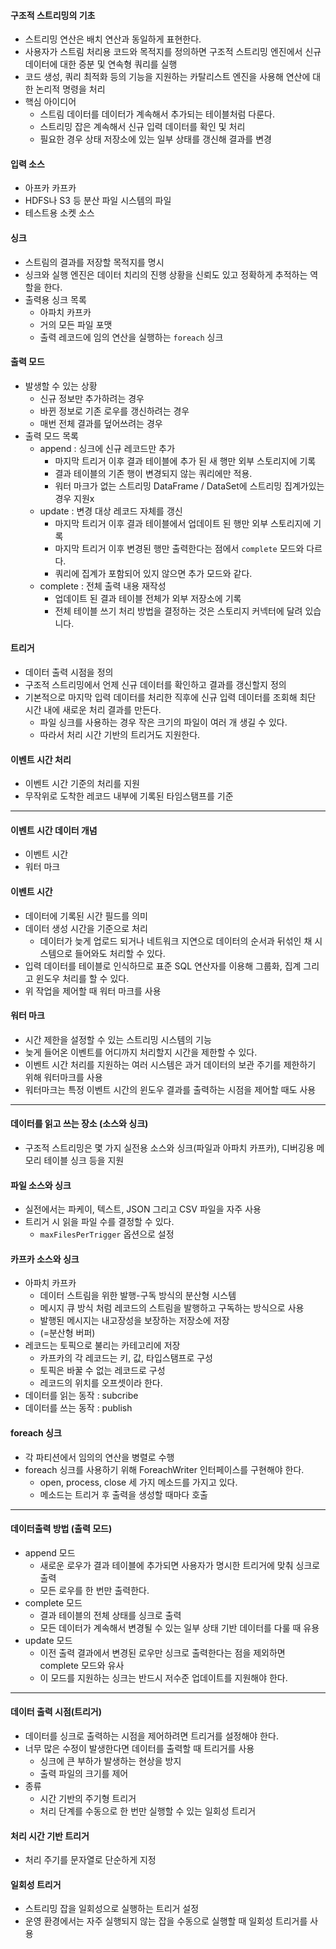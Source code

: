 #### 구조적 스트리밍의 기초

- 스트리밍 연산은 배치 연산과 동일하게 표현한다.
- 사용자가 스트림 처리용 코드와 목적지를 정의하면 구조적 스트리밍 엔진에서 신규 데이터에 대한 증분 및 연속형 쿼리를 실행
- 코드 생성, 쿼리 최적화 등의 기능을 지원하는 카탈리스트 엔진을 사용해 연산에 대한 논리적 명령을 처리
- 핵심 아이디어
  - 스트림 데이터를 데이터가 계속해서 추가되는 테이블처럼 다룬다.
  - 스트리밍 잡은 계속해서 신규 입력 데이터를 확인 및 처리
  - 필요한 경우 상태 저장소에 있는 일부 상태를 갱신해 결과를 변경

#### 입력 소스

- 아프카 카프카
- HDFS나 S3 등 분산 파일 시스템의 파일
- 테스트용 소켓 소스

#### 싱크

- 스트림의 결과를 저장할 목적지를 명시
- 싱크와 실행 엔진은 데이터 치리의 진행 상황을 신뢰도 있고 정확하게 추적하는 역할을 한다.
- 출력용 싱크 목록
  - 아파치 카프카 
  - 거의 모든 파일 포맷
  - 출력 레코드에 임의 연산을 실행하는 `foreach` 싱크

#### 출력 모드

- 발생할 수 있는 상황
  - 신규 정보만 추가하려는 경우
  - 바뀐 정보로 기존 로우를 갱신하려는 경우
  - 매번 전체 결과를 덮어쓰려는 경우
- 출력 모드 목록
  - append : 싱크에 신규 레코드만 추가
    - 마지막 트리거 이후 결과 테이블에 추가 된 새 행만 외부 스토리지에 기록
    - 결과 테이블의 기존 행이 변경되지 않는 쿼리에만 적용.
    - 워터 마크가 없는 스트리밍 DataFrame / DataSet에 스트리밍 집계가있는 경우 지원x
  - update : 변경 대상 레코드 자체를 갱신
    - 마지막 트리거 이후 결과 테이블에서 업데이트 된 행만 외부 스토리지에 기록
    - 마지막 트리거 이후 변경된 행만 출력한다는 점에서 `complete` 모드와 다르다.
    - 쿼리에 집계가 포함되어 있지 않으면 추가 모드와 같다.
  - complete : 전체 출력 내용 재작성
    - 업데이트 된 결과 테이블 전체가 외부 저장소에 기록
    - 전체 테이블 쓰기 처리 방법을 결정하는 것은 스토리지 커넥터에 달려 있습니다.

#### 트리거

- 데이터 출력 시점을 정의
- 구조적 스트리밍에서 언제 신규 데이터를 확인하고 결과를 갱신할지 정의
- 기본적으로 마지막 입력 데이터를 처리한 직후에 신규 입력 데이터를 조회해 최단 시간 내에 새로운 처리 결과를 만든다.
  - 파일 싱크를 사용하는 경우 작은 크기의 파일이 여러 개 생길 수 있다.
  - 따라서 처리 시간 기반의 트리거도 지원한다.

#### 이벤트 시간 처리

- 이벤트 시간 기준의 처리를 지원
- 무작위로 도착한 레코드 내부에 기록된 타임스탬프를 기준

---

#### 이벤트 시간 데이터 개념

- 이벤트 시간
- 워터 마크

#### 이벤트 시간

- 데이터에 기록된 시간 필드를 의미
- 데이터 생성 시간을 기준으로 처리
  - 데이터가 늦게 업로드 되거나 네트워크 지연으로 데이터의 순서과 뒤섞인 채 시스템으로 들어와도 처리할 수 있다.
- 입력 데이터를 테이블로 인식하므로 표준 SQL 연산자를 이용해 그룹화, 집계 그리고 윈도우 처리를 할 수 있다.
- 위 작업을 제어할 때 워터 마크를 사용

#### 워터 마크

- 시간 제한을 설정할 수 있는 스트리밍 시스템의 기능
- 늦게 들어온 이벤트를 어디까지 처리할지 시간을 제한할 수 있다.
- 이벤트 시간 처리를 지원하는 여러 시스템은 과거 데이터의 보관 주기를 제한하기 위해 워터마크를 사용
- 워터마크는 특정 이벤트 시간의 윈도우 결과를 출력하는 시점을 제어할 때도 사용

---

#### 데이터를 읽고 쓰는 장소 (소스와 싱크)

- 구조적 스트리밍은 몇 가지 실전용 소스와 싱크(파일과 아파치 카프카), 디버깅용 메모리 테이블 싱크 등을 지원

#### 파일 소스와 싱크

- 실전에서는 파케이, 텍스트, JSON 그리고 CSV 파일을 자주 사용
- 트리거 시 읽을 파일 수를 결정할 수 있다.
  - `maxFilesPerTrigger` 옵션으로 설정

#### 카프카 소스와 싱크

- 아파치 카프카
  - 데이터 스트림을 위한 발행-구독 방식의 분산형 시스템
  - 메시지 큐 방식 처럼 레코드의 스트림을 발행하고 구독하는 방식으로 사용
  - 발행된 메시지는 내고장성을 보장하는 저장소에 저장
  - (=분산형 버퍼)
- 레코드는 토픽으로 불리는 카테고리에 저장
  - 카프카의 각 레코드는 키, 값, 타입스탬프로 구성
  - 토픽은 바꿀 수 없는 레코드로 구성
  - 레코드의 위치를 오프셋이라 한다.
- 데이터를 읽는 동작 : subcribe
- 데이터를 쓰는 동작 : publish

#### foreach 싱크

- 각 파티션에서 임의의 연산을 병렬로 수행
- foreach 싱크를 사용하기 위해 ForeachWriter 인터페이스를 구현해야 한다.
  - open, process, close 세 가지 메소드를 가지고 있다.
  - 메소드는 트리거 후 출력을 생성할 때마다 호출

---

#### 데이터출력 방법 (출력 모드)

- append 모드
  - 새로운 로우가 결과 테이블에 추가되면 사용자가 명시한 트리거에 맞춰 싱크로 출력
  - 모든 로우를 한 번만 출력한다.
- complete 모드
  - 결과 테이블의 전체 상태를 싱크로 출력
  - 모든 데이터가 계속해서 변경될 수 있는 일부 상태 기반 데이터를 다룰 때 유용
- update 모드
  - 이전 출력 결과에서 변경된 로우만 싱크로 출력한다는 점을 제외하면 complete 모드와 유사
  - 이 모드를 지원하는 싱크는 반드시 저수준 업데이트를 지원해야 한다.

---

#### 데이터 출력 시점(트리거)

- 데이터를 싱크로 출력하는 시점을 제어하려면 트리거를 설정해야 한다.
- 너무 많은 수정이 발생한다면 데이터를 출력할 때 트리거를 사용
  - 싱크에 큰 부하가 발생하는 현상을 방지
  - 출력 파일의 크기를 제어
- 종류
  - 시간 기반의 주기형 트리거
  - 처리 단계를 수동으로 한 번만 실행할 수 있는 일회성 트리거

#### 처리 시간 기반 트리거

- 처리 주기를 문자열로 단순하게 지정

#### 일회성 트리거

- 스트리밍 잡을 일회성으로 실행하는 트리거 설정
- 운영 환경에서는 자주 실행되지 않는 잡을 수동으로 실행할 때 일회성 트리거를 사용